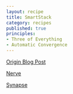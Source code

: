 ```yaml
---
layout: recipe
title: SmartStack
category: recipes
published: true
principles:
- Three of Everything
- Automatic Convergence
---
```


[Origin Blog Post](http://nerds.airbnb.com/smartstack-service-discovery-cloud/)

[Nerve](https://github.com/airbnb/nerve)

[Synapse](https://github.com/airbnb/synapse)
